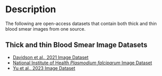 # Description
The following are open-access datasets that contain both thick and thin blood smear images from one source.

## Thick and thin Blood Smear Image Datasets
+ [Davidson et al., 2021 Image Dataset](Thick_&_Thin_Images/Davidson_et_al.,_2021_Dataset.md)
+ [National Institute of Health _Plasmodium falciparum_ Image Dataset](Thick_&_Thin_Images/NIH_Pf_Dataset.md)
+ [Yu et al., 2023 Image Dataset](Thick_&_Thin_Images/Yu_et_al.,_2023_Dataset.md)



